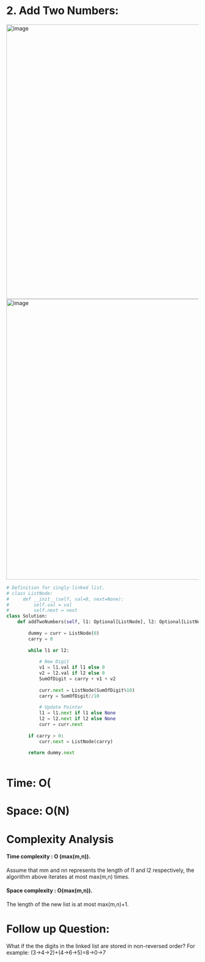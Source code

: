 # 2. Add Two Numbers:

<img width="717" alt="image" src="https://user-images.githubusercontent.com/35987583/163340218-865acf42-8df5-4ed5-88db-49810ebda380.png">
<img width="733" alt="image" src="https://user-images.githubusercontent.com/35987583/163340259-46d06ac3-ecb4-48f3-9e49-4181b15cfb07.png">


```python
# Definition for singly-linked list.
# class ListNode:
#     def __init__(self, val=0, next=None):
#         self.val = val
#         self.next = next
class Solution:
    def addTwoNumbers(self, l1: Optional[ListNode], l2: Optional[ListNode]) -> Optional[ListNode]:
             
        dummy = curr = ListNode(0)
        carry = 0
        
        while l1 or l2:
            
            # New Digit
            v1 = l1.val if l1 else 0  
            v2 = l2.val if l2 else 0
            SumOfDigit = carry + v1 + v2
            
            curr.next = ListNode(SumOfDigit%10)
            carry = SumOfDigit//10
            
            # Update Pointer
            l1 = l1.next if l1 else None
            l2 = l2.next if l2 else None          
            curr = curr.next
         
        if carry > 0:
            curr.next = ListNode(carry)
            
        return dummy.next
        
```

# Time: O(
# Space: O(N)


# Complexity Analysis

#### Time complexity : O (max(m,n)). 
Assume that mm and nn represents the length of l1 and l2 respectively, the algorithm above iterates at most max(m,n) times.

#### Space complexity : O(max(m,n)). 
The length of the new list is at most max(m,n)+1.


# Follow up Question:
What if the the digits in the linked list are stored in non-reversed order? For example:
(3→4→2)+(4→6→5)=8→0→7
